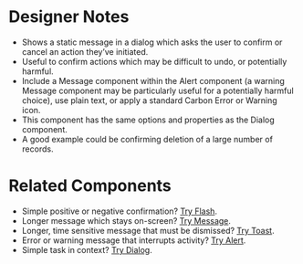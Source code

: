 # Designer Notes
- Shows a static message in a dialog which asks the user to confirm or cancel an action they’ve initiated.
- Useful to confirm actions which may be difficult to undo, or potentially harmful.
- Include a Message component within the Alert component (a warning Message component may be particularly useful for a potentially harmful choice), use plain text, or apply a standard Carbon Error or Warning icon.
- This component has the same options and properties as the Dialog component.
- A good example could be confirming deletion of a large number of records.

# Related Components
- Simple positive or negative confirmation? [Try Flash](/components/flash "Flash").
- Longer message which stays on-screen? [Try Message](/components/message "Message").
- Longer, time sensitive message that must be dismissed? [Try Toast](/components/toast "Toast").
- Error or warning message that interrupts activity? [Try Alert](/components/alert "Alert").
- Simple task in context? [Try Dialog](/components/dialog "Dialog").